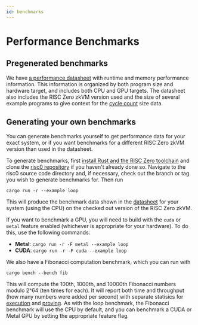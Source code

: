 ```yaml
---
id: benchmarks
---
```


# Performance Benchmarks

## Pregenerated benchmarks

We have [a performance datasheet][datasheet] with runtime and memory performance information.
This information is organized by both program size and hardware target, and includes both CPU and GPU targets.
The datasheet also includes the RISC Zero zkVM version used and the size of several example programs to give context for the [cycle count] size data.

## Generating your own benchmarks

You can generate benchmarks yourself to get performance data for your exact system, or if you want benchmarks for a different RISC Zero zkVM version than used in the datasheet.

To generate benchmarks, first [install Rust and the RISC Zero toolchain][install-toolchain] and clone the [risc0 repository] if you haven't already done so.
Navigate to the risc0 source code directory and, if necessary, check out the branch or tag you wish to generate benchmarks for.
Then run

```
cargo run -r --example loop
```

This will produce the benchmark data shown in the [datasheet] for your system (using the CPU) on the checked out version of the RISC Zero zkVM.

If you want to benchmark a GPU, you will need to build with the `cuda` or `metal` feature enabled (whichever is appropriate for your hardware).
To do this, use the following commands:

- **Metal**: `cargo run -r -F metal --example loop`
- **CUDA**: `cargo run -r -F cuda --example loop`

We also have a Fibonacci computation benchmark, which you can run with

```
cargo bench --bench fib
```

This will compute the 100th, 1000th, and 10000th Fibonacci numbers modulo 2^64 (ten times for each).
It will report both time and throughput (how many numbers were added per second) with separate statisics for [execution] and [proving].
As with the loop benchmark, the Fibonacci benchmark will use the CPU by default, and you can benchmark a CUDA or Metal GPU by setting the appropriate feature flag.

[cycle count]: ../terminology#clock-cycles
[datasheet]: https://dev.risczero.com/datasheet.pdf
[execution]: ../terminology#execute
[install-toolchain]: ./install.md
[proving]: ../terminology#prover
[risc0 repository]: https://github.com/risc0/risc0
